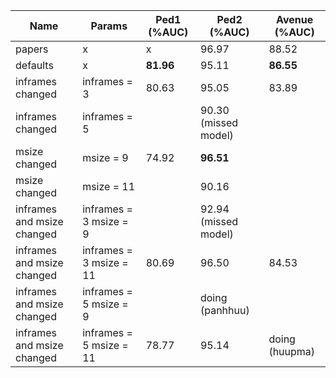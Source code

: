 | Name                       | Params                  | Ped1 (%AUC) | Ped2 (%AUC)          | Avenue (%AUC)  |
| -------------------------- | ----------------------- | ----------- | -------------------- | -------------- |
| papers                     | x                       | x           | 96.97                | 88.52          |
| defaults                   | x                       | <b>81.96    | 95.11                | <b>86.55       |
| inframes changed           | inframes = 3            | 80.63       | 95.05                | 83.89          |
| inframes changed           | inframes = 5            |             | 90.30 (missed model) |                |
| msize changed              | msize = 9               | 74.92       | <b>96.51             |                |
| msize changed              | msize = 11              |             | 90.16                |                |
| inframes and msize changed | inframes = 3 msize = 9  |             | 92.94 (missed model) |                |
| inframes and msize changed | inframes = 3 msize = 11 | 80.69       | 96.50                | 84.53          |
| inframes and msize changed | inframes = 5 msize = 9  |             | doing (panhhuu)      |                |
| inframes and msize changed | inframes = 5 msize = 11 | 78.77       | 95.14                | doing (huupma) |
